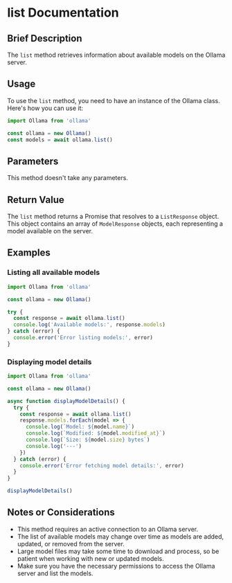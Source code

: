 # list Documentation

## Brief Description
The `list` method retrieves information about available models on the Ollama server.

## Usage
To use the `list` method, you need to have an instance of the Ollama class. Here's how you can use it:

```javascript
import Ollama from 'ollama'

const ollama = new Ollama()
const models = await ollama.list()
```

## Parameters
This method doesn't take any parameters.

## Return Value
The `list` method returns a Promise that resolves to a `ListResponse` object. This object contains an array of `ModelResponse` objects, each representing a model available on the server.

## Examples

### Listing all available models
```javascript
import Ollama from 'ollama'

const ollama = new Ollama()

try {
  const response = await ollama.list()
  console.log('Available models:', response.models)
} catch (error) {
  console.error('Error listing models:', error)
}
```

### Displaying model details
```javascript
import Ollama from 'ollama'

const ollama = new Ollama()

async function displayModelDetails() {
  try {
    const response = await ollama.list()
    response.models.forEach(model => {
      console.log(`Model: ${model.name}`)
      console.log(`Modified: ${model.modified_at}`)
      console.log(`Size: ${model.size} bytes`)
      console.log('---')
    })
  } catch (error) {
    console.error('Error fetching model details:', error)
  }
}

displayModelDetails()
```

## Notes or Considerations
- This method requires an active connection to an Ollama server.
- The list of available models may change over time as models are added, updated, or removed from the server.
- Large model files may take some time to download and process, so be patient when working with new or updated models.
- Make sure you have the necessary permissions to access the Ollama server and list the models.
